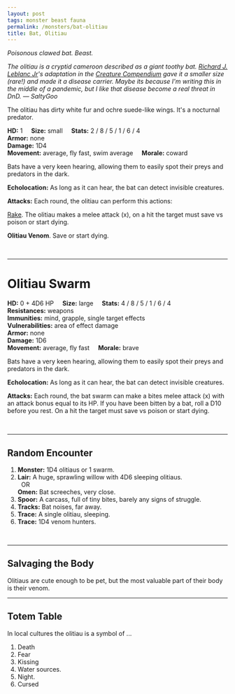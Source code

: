 ```yaml
---
layout: post
tags: monster beast fauna
permalink: /monsters/bat-olitiau
title: Bat, Olitiau
---
```


*Poisonous clawed bat. Beast.*

<span class="alchemy"> *The olitiau is a cryptid cameroon described as a giant toothy bat. [Richard J. Leblanc Jr](http://savevsdragon.blogspot.com/)'s adaptation in the [Creature Compendium](https://www.drivethrurpg.com/product/147588/CC1-Creature-Compendium) gave it a smaller size (rare!) and made it a disease carrier. Maybe its because I'm writing this in the middle of a pandemic, but I like that disease become a real threat in DnD. — SaltyGoo* </span>

The olitiau has dirty white fur and ochre suede-like wings. It's a nocturnal predator.

**HD:** 1  &nbsp; &nbsp;  **Size:** small &nbsp; &nbsp; **Stats:** 2 / 8 / 5 / 1 / 6 / 4  <br>
**Armor:** none <br>
**Damage:** 1D4 <br>
**Movement:** average, fly fast, swim average &nbsp; &nbsp; **Morale:** coward <br>

Bats have a very keen hearing, allowing them to easily spot their preys and predators in the dark.

**Echolocation:** As long as it can hear, the bat can detect invisible creatures.

**Attacks:** Each round, the olitiau can perform this actions:

<ins>Rake</ins>. The olitiau makes a melee attack (x), on a hit the target must save vs poison or start dying. 

<span class="alchemy"> **Olitiau Venom**. Save or start dying. </span>

<br>

---

# Olitiau Swarm

**HD:** 0 + 4D6 HP  &nbsp; &nbsp;  **Size:** large &nbsp; &nbsp; **Stats:** 4 / 8 / 5 / 1 / 6 / 4   <br>
**Resistances:** weapons <br>
**Immunities:** mind, grapple, single target effects <br>
**Vulnerabilities:** area of effect damage <br>
**Armor:** none <br>
**Damage:** 1D6 <br>
**Movement:** average, fly fast &nbsp; &nbsp; **Morale:** brave <br>

Bats have a very keen hearing, allowing them to easily spot their preys and predators in the dark.

**Echolocation:** As long as it can hear, the bat can detect invisible creatures.

**Attacks:** Each round, the bat swarm can make a bites melee attack (x) with an attack bonus equal to its HP. If you have been bitten by a bat, roll a D10 before you rest. On a hit the target must save vs poison or start dying. 

<br>

---

## Random Encounter

1. **Monster:** 1D4 olitiaus or 1 swarm.
1. **Lair:** A huge, sprawling willow with 4D6 sleeping olitiaus. <br>	&nbsp; OR <br>	**Omen:** Bat screeches, very close.
1. **Spoor:** A carcass, full of tiny bites, barely any signs of struggle.
1. **Tracks:** Bat noises, far away.
1. **Trace:** A single olitiau, sleeping.  
1. **Trace:** 1D4 venom hunters.

<br>

---

## Salvaging the Body

Olitiaus are cute enough to be pet, but the most valuable part of their body is their venom.

---

## Totem Table

In local cultures the olitiau is a symbol of ...

1. Death
1. Fear
1. Kissing
1. Water sources.
1. Night.
1. Cursed 

 
